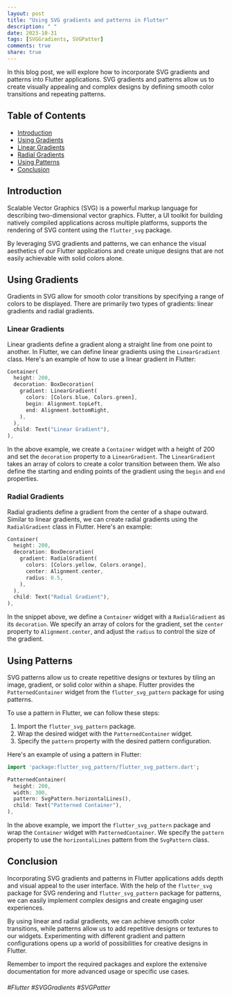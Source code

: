 ```yaml
---
layout: post
title: "Using SVG gradients and patterns in Flutter"
description: " "
date: 2023-10-31
tags: [SVGGradients, SVGPatter]
comments: true
share: true
---
```


In this blog post, we will explore how to incorporate SVG gradients and patterns into Flutter applications. SVG gradients and patterns allow us to create visually appealing and complex designs by defining smooth color transitions and repeating patterns.

## Table of Contents
- [Introduction](#introduction)
- [Using Gradients](#using-gradients)
- [Linear Gradients](#linear-gradients)
- [Radial Gradients](#radial-gradients)
- [Using Patterns](#using-patterns)
- [Conclusion](#conclusion)

## Introduction <a name="introduction"></a>

Scalable Vector Graphics (SVG) is a powerful markup language for describing two-dimensional vector graphics. Flutter, a UI toolkit for building natively compiled applications across multiple platforms, supports the rendering of SVG content using the `flutter_svg` package.

By leveraging SVG gradients and patterns, we can enhance the visual aesthetics of our Flutter applications and create unique designs that are not easily achievable with solid colors alone.

## Using Gradients <a name="using-gradients"></a>

Gradients in SVG allow for smooth color transitions by specifying a range of colors to be displayed. There are primarily two types of gradients: linear gradients and radial gradients.

### Linear Gradients <a name="linear-gradients"></a>

Linear gradients define a gradient along a straight line from one point to another. In Flutter, we can define linear gradients using the `LinearGradient` class. Here's an example of how to use a linear gradient in Flutter:

```dart
Container(
  height: 200,
  decoration: BoxDecoration(
    gradient: LinearGradient(
      colors: [Colors.blue, Colors.green],
      begin: Alignment.topLeft,
      end: Alignment.bottomRight,
    ),
  ),
  child: Text("Linear Gradient"),
),
```

In the above example, we create a `Container` widget with a height of 200 and set the `decoration` property to a `LinearGradient`. The `LinearGradient` takes an array of colors to create a color transition between them. We also define the starting and ending points of the gradient using the `begin` and `end` properties.

### Radial Gradients <a name="radial-gradients"></a>

Radial gradients define a gradient from the center of a shape outward. Similar to linear gradients, we can create radial gradients using the `RadialGradient` class in Flutter. Here's an example:

```dart
Container(
  height: 200,
  decoration: BoxDecoration(
    gradient: RadialGradient(
      colors: [Colors.yellow, Colors.orange],
      center: Alignment.center,
      radius: 0.5,
    ),
  ),
  child: Text("Radial Gradient"),
),
```

In the snippet above, we define a `Container` widget with a `RadialGradient` as its `decoration`. We specify an array of colors for the gradient, set the `center` property to `Alignment.center`, and adjust the `radius` to control the size of the gradient.

## Using Patterns <a name="using-patterns"></a>

SVG patterns allow us to create repetitive designs or textures by tiling an image, gradient, or solid color within a shape. Flutter provides the `PatternedContainer` widget from the `flutter_svg_pattern` package for using patterns.

To use a pattern in Flutter, we can follow these steps:

1. Import the `flutter_svg_pattern` package.
2. Wrap the desired widget with the `PatternedContainer` widget.
3. Specify the `pattern` property with the desired pattern configuration.

Here's an example of using a pattern in Flutter:

```dart
import 'package:flutter_svg_pattern/flutter_svg_pattern.dart';

PatternedContainer(
  height: 200,
  width: 300,
  pattern: SvgPattern.horizontalLines(),
  child: Text("Patterned Container"),
),
```

In the above example, we import the `flutter_svg_pattern` package and wrap the `Container` widget with `PatternedContainer`. We specify the `pattern` property to use the `horizontalLines` pattern from the `SvgPattern` class.

## Conclusion <a name="conclusion"></a>

Incorporating SVG gradients and patterns in Flutter applications adds depth and visual appeal to the user interface. With the help of the `flutter_svg` package for SVG rendering and `flutter_svg_pattern` package for patterns, we can easily implement complex designs and create engaging user experiences.

By using linear and radial gradients, we can achieve smooth color transitions, while patterns allow us to add repetitive designs or textures to our widgets. Experimenting with different gradient and pattern configurations opens up a world of possibilities for creative designs in Flutter.

Remember to import the required packages and explore the extensive documentation for more advanced usage or specific use cases.

###### #Flutter #SVGGradients #SVGPatter